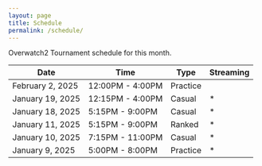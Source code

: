 ```yaml
---
layout: page
title: Schedule
permalink: /schedule/
---
```


Overwatch2 Tournament schedule for this month.

| Date    | Time | Type | Streaming |
| -------- | ------- |  -------- | ------- |
| February 2, 2025 | 12:00PM - 4:00PM | Practice | |
| January 19, 2025 | 12:15PM - 4:00PM     | Casual | * |
| January 18, 2025 | 5:15PM - 9:00PM     | Casual | * |
| January 11, 2025 | 5:15PM - 9:00PM     | Ranked | * |
| January 10, 2025  | 7:15PM - 11:00PM    | Casual | * |
| January 9, 2025  | 5:00PM - 8:00PM    | Practice | * |
